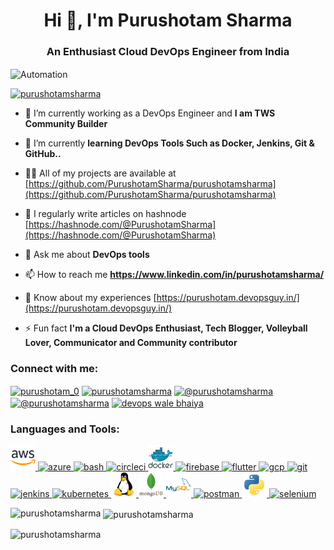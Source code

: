 <h1 align="center">Hi 👋, I'm Purushotam Sharma</h1>
<h3 align="center">An Enthusiast Cloud DevOps Engineer from India</h3>
<img align="center" alt="Automation" width="400" src="https://user-images.githubusercontent.com/55389276/140866485-8fb1c876-9a8f-4d6a-98dc-08c4981eaf70.gif">


<p align="left"> <a href="https://github.com/ryo-ma/github-profile-trophy"><img src="https://github-profile-trophy.vercel.app/?username=purushotamsharma" alt="purushotamsharma" /></a> </p>

- 🔭 I’m currently working as a DevOps Engineer and  **I am TWS Community Builder**

- 🌱 I’m currently **learning DevOps Tools Such as Docker, Jenkins, Git & GitHub..**

- 👨‍💻 All of my projects are available at [https://github.com/PurushotamSharma/purushotamsharma](https://github.com/PurushotamSharma/purushotamsharma)

- 📝 I regularly write articles on hashnode [https://hashnode.com/@PurushotamSharma](https://hashnode.com/@PurushotamSharma)

- 💬 Ask me about **DevOps tools**

- 📫 How to reach me **https://www.linkedin.com/in/purushotamsharma/**

- 📄 Know about my experiences [https://purushotam.devopsguy.in/](https://purushotam.devopsguy.in/)

- ⚡ Fun fact **I'm a Cloud DevOps Enthusiast, Tech Blogger, Volleyball Lover, Communicator and Community contributor**

<h3 align="left">Connect with me:</h3>
<p align="left">
<a href="https://twitter.com/purushotam_0" target="blank"><img align="center" src="https://raw.githubusercontent.com/rahuldkjain/github-profile-readme-generator/master/src/images/icons/Social/twitter.svg" alt="purushotam_0" height="30" width="40" /></a>
<a href="https://linkedin.com/in/purushotamsharma" target="blank"><img align="center" src="https://raw.githubusercontent.com/rahuldkjain/github-profile-readme-generator/master/src/images/icons/Social/linked-in-alt.svg" alt="purushotamsharma" height="30" width="40" /></a>
<a href="https://hashnode.com/@purushotamsharma" target="blank"><img align="center" src="https://raw.githubusercontent.com/rahuldkjain/github-profile-readme-generator/master/src/images/icons/Social/hashnode.svg" alt="@purushotamsharma" height="30" width="40" /></a>
<a href="https://medium.com/@purushotamsharma" target="blank"><img align="center" src="https://raw.githubusercontent.com/rahuldkjain/github-profile-readme-generator/master/src/images/icons/Social/medium.svg" alt="@purushotamsharma" height="30" width="40" /></a>
<a href="https://www.youtube.com/c/devops wale bhaiya" target="blank"><img align="center" src="https://raw.githubusercontent.com/rahuldkjain/github-profile-readme-generator/master/src/images/icons/Social/youtube.svg" alt="devops wale bhaiya" height="30" width="40" /></a>
</p>

<h3 align="left">Languages and Tools:</h3>
<p align="left"> <a href="https://aws.amazon.com" target="_blank" rel="noreferrer"> <img src="https://raw.githubusercontent.com/devicons/devicon/master/icons/amazonwebservices/amazonwebservices-original-wordmark.svg" alt="aws" width="40" height="40"/> </a> <a href="https://azure.microsoft.com/en-in/" target="_blank" rel="noreferrer"> <img src="https://www.vectorlogo.zone/logos/microsoft_azure/microsoft_azure-icon.svg" alt="azure" width="40" height="40"/> </a> <a href="https://www.gnu.org/software/bash/" target="_blank" rel="noreferrer"> <img src="https://www.vectorlogo.zone/logos/gnu_bash/gnu_bash-icon.svg" alt="bash" width="40" height="40"/> </a> <a href="https://circleci.com" target="_blank" rel="noreferrer"> <img src="https://www.vectorlogo.zone/logos/circleci/circleci-icon.svg" alt="circleci" width="40" height="40"/> </a> <a href="https://www.docker.com/" target="_blank" rel="noreferrer"> <img src="https://raw.githubusercontent.com/devicons/devicon/master/icons/docker/docker-original-wordmark.svg" alt="docker" width="40" height="40"/> </a> <a href="https://firebase.google.com/" target="_blank" rel="noreferrer"> <img src="https://www.vectorlogo.zone/logos/firebase/firebase-icon.svg" alt="firebase" width="40" height="40"/> </a> <a href="https://flutter.dev" target="_blank" rel="noreferrer"> <img src="https://www.vectorlogo.zone/logos/flutterio/flutterio-icon.svg" alt="flutter" width="40" height="40"/> </a> <a href="https://cloud.google.com" target="_blank" rel="noreferrer"> <img src="https://www.vectorlogo.zone/logos/google_cloud/google_cloud-icon.svg" alt="gcp" width="40" height="40"/> </a> <a href="https://git-scm.com/" target="_blank" rel="noreferrer"> <img src="https://www.vectorlogo.zone/logos/git-scm/git-scm-icon.svg" alt="git" width="40" height="40"/> </a> <a href="https://www.jenkins.io" target="_blank" rel="noreferrer"> <img src="https://www.vectorlogo.zone/logos/jenkins/jenkins-icon.svg" alt="jenkins" width="40" height="40"/> </a> <a href="https://kubernetes.io" target="_blank" rel="noreferrer"> <img src="https://www.vectorlogo.zone/logos/kubernetes/kubernetes-icon.svg" alt="kubernetes" width="40" height="40"/> </a> <a href="https://www.linux.org/" target="_blank" rel="noreferrer"> <img src="https://raw.githubusercontent.com/devicons/devicon/master/icons/linux/linux-original.svg" alt="linux" width="40" height="40"/> </a> <a href="https://www.mongodb.com/" target="_blank" rel="noreferrer"> <img src="https://raw.githubusercontent.com/devicons/devicon/master/icons/mongodb/mongodb-original-wordmark.svg" alt="mongodb" width="40" height="40"/> </a> <a href="https://www.mysql.com/" target="_blank" rel="noreferrer"> <img src="https://raw.githubusercontent.com/devicons/devicon/master/icons/mysql/mysql-original-wordmark.svg" alt="mysql" width="40" height="40"/> </a> <a href="https://postman.com" target="_blank" rel="noreferrer"> <img src="https://www.vectorlogo.zone/logos/getpostman/getpostman-icon.svg" alt="postman" width="40" height="40"/> </a> <a href="https://www.python.org" target="_blank" rel="noreferrer"> <img src="https://raw.githubusercontent.com/devicons/devicon/master/icons/python/python-original.svg" alt="python" width="40" height="40"/> </a> <a href="https://www.selenium.dev" target="_blank" rel="noreferrer"> <img src="https://raw.githubusercontent.com/detain/svg-logos/780f25886640cef088af994181646db2f6b1a3f8/svg/selenium-logo.svg" alt="selenium" width="40" height="40"/> </a> </p>

<p><img align="left" src="https://github-readme-stats.vercel.app/api/top-langs?username=purushotamsharma&show_icons=true&locale=en&layout=compact" alt="purushotamsharma" /></p>

<p>&nbsp;<img align="center" src="https://github-readme-stats.vercel.app/api?username=purushotamsharma&show_icons=true&locale=en" alt="purushotamsharma" /></p>

<p><img align="center" src="https://github-readme-streak-stats.herokuapp.com/?user=purushotamsharma&" alt="purushotamsharma" /></p>
